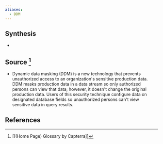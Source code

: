 ```yaml
---
aliases:
  - DDM
---
```

## Synthesis
- 
## Source [^1]
- Dynamic data masking (DDM) is a new technology that prevents unauthorized access to an organization's sensitive production data. DDM masks production data in a data stream so only authorized persons can view that data; however, it doesn't change the original production data. Users of this security technique configure data on designated database fields so unauthorized persons can't view sensitive data in query results.
## References

[^1]: [[(Home Page) Glossary by Capterra]]
